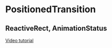 # PositionedTransition
## ReactiveRect, AnimationStatus

[Video tutorial](https://youtu.be/jG4gLVoiNtE)